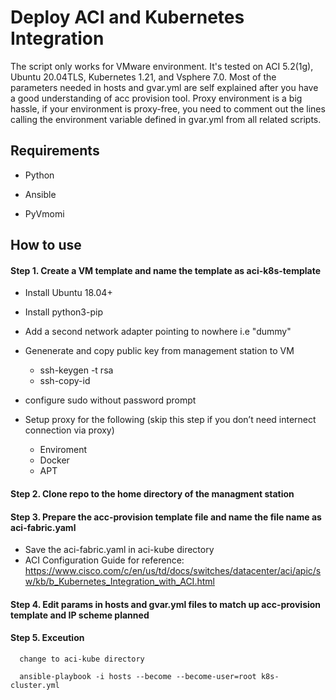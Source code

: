 # Deploy ACI and Kubernetes Integration
 The script only works for VMware environment. It's tested on ACI 5.2(1g), Ubuntu 20.04TLS, Kubernetes 1.21, and Vsphere 7.0. Most of the parameters needed in hosts and gvar.yml are self explained after you have a good understanding of acc provision tool.  Proxy environment is a big hassle, if your environment is proxy-free, you need to comment out the lines calling the environment variable defined in gvar.yml from all related scripts. 

## Requirements
- Python 

- Ansible

- PyVmomi 

## How to use

#### Step 1. Create a VM template and name the template as aci-k8s-template

- Install Ubuntu 18.04+
- Install python3-pip
- Add a second network adapter pointing to nowhere i.e "dummy"
- Genenerate and copy public key from management station to VM
  - ssh-keygen -t rsa
  - ssh-copy-id  <VM>

- configure sudo without password prompt
- Setup proxy for the following (skip this step if you don’t need internect connection via proxy)
  - Enviroment
  - Docker
  - APT
#### Step 2. Clone repo to the home directory of the managment station
#### Step 3. Prepare the acc-provision template file and name the file name as aci-fabric.yaml
  - Save the aci-fabric.yaml in aci-kube directory
  - ACI Configuration Guide for reference: 
    https://www.cisco.com/c/en/us/td/docs/switches/datacenter/aci/apic/sw/kb/b_Kubernetes_Integration_with_ACI.html
#### Step 4. Edit params in hosts and gvar.yml files to match up acc-provision template and IP scheme planned
  
#### Step 5. Exceution
      change to aci-kube directory
      
      ansible-playbook -i hosts --become --become-user=root k8s-cluster.yml
  




